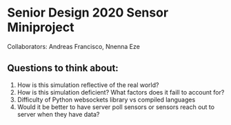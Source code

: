 # Senior Design 2020 Sensor Miniproject
Collaborators: Andreas Francisco, Nnenna Eze

## Questions to think about:
1. How is this simulation reflective of the real world?
2. How is this simulation deficient? What factors does it faill to account for?
3. Difficulty of Python websockets library vs compiled languages
4. Would it be better to have server poll sensors or sensors reach out to server when they have data?
